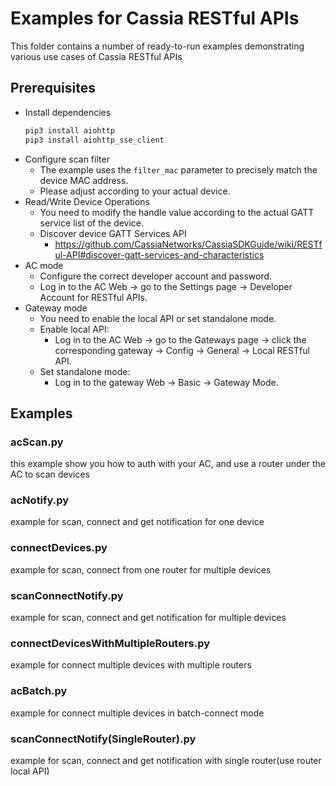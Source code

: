 # Examples for Cassia RESTful APIs
This folder contains a number of ready-to-run examples demonstrating various use cases of Cassia RESTful APIs

## Prerequisites

- Install dependencies
    ```bash
    pip3 install aiohttp
    pip3 install aiohttp_sse_client
    ```
- Configure scan filter
    - The example uses the `filter_mac` parameter to precisely match the device MAC address. 
    - Please adjust according to your actual device.
- Read/Write Device Operations
    - You need to modify the handle value according to the actual GATT service list of the device.
    - Discover device GATT Services API
        - https://github.com/CassiaNetworks/CassiaSDKGuide/wiki/RESTful-API#discover-gatt-services-and-characteristics
- AC mode
    - Configure the correct developer account and password.
    - Log in to the AC Web -> go to the Settings page -> Developer Account for RESTful APIs.
- Gateway mode
    - You need to enable the local API or set standalone mode.
    - Enable local API:
        - Log in to the AC Web -> go to the Gateways page -> click the corresponding gateway -> Config -> General -> Local RESTful API.
    - Set standalone mode:
        - Log in to the gateway Web -> Basic -> Gateway Mode.

## Examples

### acScan.py
this example show you how to auth with your AC,
and use a router under the AC to scan devices

### acNotify.py
example for scan, connect and get notification for one device

### connectDevices.py
example for scan, connect from one router for multiple devices

### scanConnectNotify.py
example for scan, connect and get notification for multiple devices

### connectDevicesWithMultipleRouters.py
example for connect multiple devices with multiple routers

### acBatch.py
example for connect multiple devices in batch-connect mode

### scanConnectNotify(SingleRouter).py
example for scan, connect and get notification with single router(use router local API)
